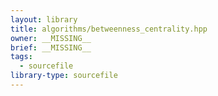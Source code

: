 ```yaml
---
layout: library
title: algorithms/betweenness_centrality.hpp
owner: __MISSING__
brief: __MISSING__
tags:
  - sourcefile
library-type: sourcefile
---
```

